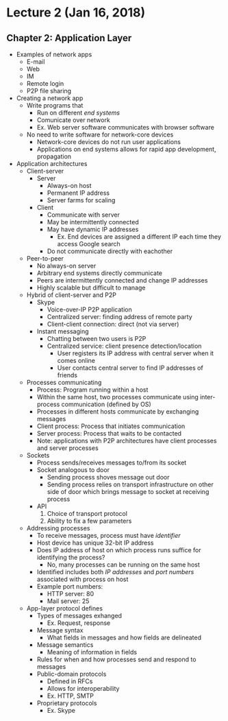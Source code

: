 # Lecture 2 (Jan 16, 2018)
## Chapter 2: Application Layer
* Examples of network apps
  * E-mail
  * Web
  * IM
  * Remote login
  * P2P file sharing
* Creating a network app
  * Write programs that
    * Run on different *end systems*
    * Comunicate over network
    * Ex. Web server software communicates with browser software
  * No need to write software for network-core devices
    * Network-core devices do not run user applications
    * Applications on end systems allows for rapid app development, propagation
* Application architectures
  * Client-server
    * Server
      * Always-on host
      * Permanent IP address
      * Server farms for scaling
    * Client  
      * Communicate with server
      * May be intermittently connected
      * May have dynamic IP addresses
        * Ex. End devices are assigned a different IP each time they access Google search
      * Do not communicate directly with eachother
  * Peer-to-peer
    * No always-on server
    * Arbitrary end systems directly communicate
    * Peers are intermittently connected and change IP addresses
    * Highly scalable but difficult to manage
  * Hybrid of client-server and P2P
    * Skype
      * Voice-over-IP P2P application
      * Centralized server: finding address of remote party
      * Client-client connection: direct (not via server)
    * Instant messaging
      * Chatting between two users is P2P
      * Centralized service: client presence detection/location
        * User registers its IP address with central server when it comes online
        * User contacts central server to find IP addresses of friends
   * Processes communicating
     * Process: Program running within a host
     * Within the same host, two processes communicate using inter-process communication (defined by OS)
     * Processes in different hosts communicate by exchanging messages
     * Client process: Process that initiates communication
     * Server process: Process that waits to be contacted
     * Note: applications with P2P architectures have client processes and server processes
   * Sockets
     * Process sends/receives messages to/from its socket
     * Socket analogous to door
       * Sending process shoves message out door
       * Sending process relies on transport infrastructure on other side of door which brings message to socket at receiving process
     * API
       1. Choice of transport protocol
       2. Ability to fix a few parameters
   * Addressing processes
     * To receive messages, process must have *identifier*
     * Host device has unique 32-bit IP address
     * Does IP address of host on which process runs suffice for identifying the process?
       * No, many processes can be running on the same host
     * Identified includes both *IP addresses* and *port numbers* associated with process on host
     * Example port numbers:
       * HTTP server: 80
       * Mail server: 25
   * App-layer protocol defines
     * Types of messages exhanged
       * Ex. Request, response
     * Message syntax
       * What fields in messages and how fields are delineated
     * Message semantics
       * Meaning of information in fields
     * Rules for when and how processes send and respond to messages
     * Public-domain protocols
       * Defined in RFCs
       * Allows for interoperability
       * Ex. HTTP, SMTP
     * Proprietary protocols
       * Ex. Skype
